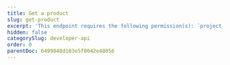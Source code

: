 ```yaml
---
title: Get a product
slug: get-product
excerpt: 'This endpoint requires the following permission(s): `project_configuration:products:read`.'
hidden: false
categorySlug: developer-api
order: 0
parentDoc: 6499848d103e5f0042e48056
---
```

